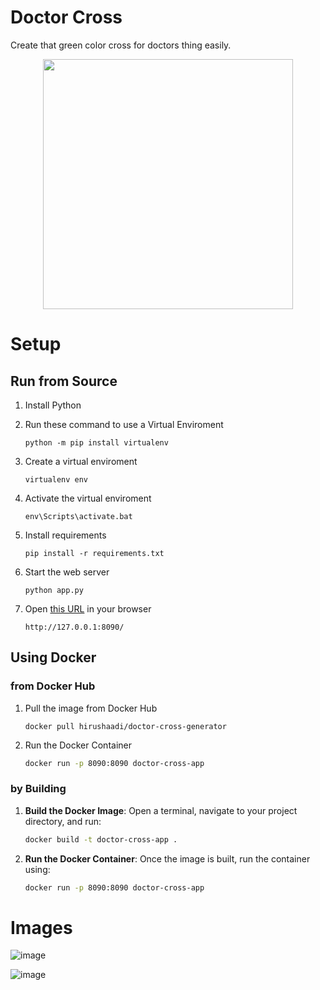 # Doctor Cross

Create that green color cross for doctors thing easily.

<p align="center">
  <img src="https://github.com/hirusha-adi/Doctor-Cross/assets/36286877/74621cb3-2721-403b-a724-6166215a8ae9" width="400px"/>
</p>



# Setup

## Run from Source

1. Install Python
2. Run these command to use a Virtual Enviroment

   ```
   python -m pip install virtualenv
   ```

3. Create a virtual enviroment

   ```
   virtualenv env
   ```

4. Activate the virtual enviroment

   ```
   env\Scripts\activate.bat
   ```

5. Install requirements

   ```
   pip install -r requirements.txt
   ```

6. Start the web server

   ```
   python app.py
   ```

7. Open [this URL](http://127.0.0.1:8090/) in your browser

   ```
   http://127.0.0.1:8090/
   ```

## Using Docker

### from Docker Hub

1. Pull the image from Docker Hub
   ```
   docker pull hirushaadi/doctor-cross-generator
   ```

2. Run the Docker Container
    ```sh
    docker run -p 8090:8090 doctor-cross-app
    ```

### by Building

1. **Build the Docker Image**: Open a terminal, navigate to your project directory, and run:
    ```sh
    docker build -t doctor-cross-app .
    ```

2. **Run the Docker Container**: Once the image is built, run the container using:
    ```sh
    docker run -p 8090:8090 doctor-cross-app
    ```

# Images

![image](https://github.com/hirusha-adi/Doctor-Cross/assets/36286877/52f25f09-370b-4863-a677-dbd225a8c322)

![image](https://github.com/hirusha-adi/Doctor-Cross/assets/36286877/3c7e5bfc-1816-494d-910b-02845ae4de6c)

